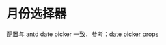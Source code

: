 # 月份选择器

配置与 antd date picker 一致，参考：[date picker props](https://antdv.com/components/date-picker-cn#api)
